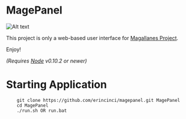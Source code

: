 MagePanel
==========================
![Alt text](http://s27.postimg.org/k2ek5zrjn/magepanel.png)

This project is only a web-based user interface for [Magallanes Project](http://magephp.com/).

Enjoy!

*(Requires [Node](http://nodejs.org/) v0.10.2 or newer)*

Starting Application
=======================
		git clone https://github.com/erincinci/magepanel.git MagePanel
		cd MagePanel
		./run.sh OR run.bat
